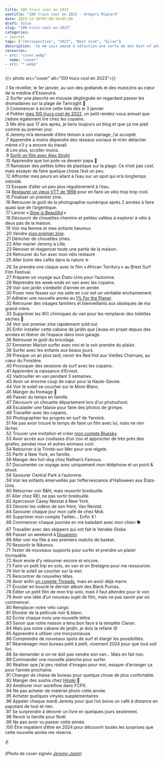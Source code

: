 ```yaml
---
title: 100 trucs cool en 2023
seotitle: "100 trucs cool en 2023 - Grégory Mignard"
date: 2023-12-30T07:00:50+01:00
draft: false
slug: "100-trucs-cool-en-2023"
categories:
- journal
tags: ["rétrospective", "2023", "Best nine", "bilan"]
description: "Je me suis amusé à sélection une sorte de mon best-of photo de l’année avec quelques moments marquants de mon année 2023."
resources:
- src: "cover.webp"
  name: "cover"
- src: "*.webp"
---
```


{{< photo src="cover" alt="100 trucs cool en 2023">}}

.1 Se réveiller, le 1er janvier, au son des goélands et des muezzins au cœur de la médina d’Essaouira.  
.2 Surfer une planche en mousse déglinguée en regardant passer les dromadaires sur la plage de Tamraght 🐪  
.3 Commencer à écrire cette liste dès le 3 janvier.  
.4 Publier [mes 100 trucs cool de 2022](https://gregorymignard.com/100-trucs-cool-en-2022/), un petit rendez-vous annuel que j’adore également lire chez les copains.  
.5 Me dire que 17 ans après, je tiens toujours un blog et que ça me plait comme au premier jour.  
.6 Jeremy m’a demandé d’être témoin à son mariage, j’ai accepté.  
.7 Apprendre à moins dépendre des réseaux sociaux et m’en détacher même s’il y a encore du travail.  
.8 Lire plus, scroller moins.  
.9 [Sortir un film avec Alex Strohl](https://gregorymignard.com/films/a-contre-courant/).  
.10 Apprendre que ton pote va devenir papa 🍼  
.11 Ramasser des petites billes de plastique sur la plage. Ce n’est pas cool, mais essayer de faire quelque chose l’est un peu.  
.12 Affronter mes peurs en allant à l’eau sur un spot qui m’a longtemps intimidé.  
.13 Essayer d’aller un peu plus régulièrement à l’eau.  
.14 [Restaurer un vieux VTT de 1998](https://gregorymignard.com/restauration-vtt-atb/) pour en faire un vélo trop trop cool.  
.15 Finaliser un premier zine.  
.16 Retrouver le goût de la photographie numérique après 2 années à faire quasi que de l’argentique.  
.17 Lancer « [Slow is Beautiful](http://slowisbeautiful.cool) »  
.18 Découvrir de chouettes chemins et petites vallées à explorer à vélo à deux pas de la maison.  
.19 Voir ma femme et mes enfants heureux.  
.20 Vendre [mon premier zine](https://gregorymignard.com/mon-premier-zine/).  
.21 Dénicher de chouettes zines.  
.22 Aller marier Jeremy à Lille.  
.23 Rénover et réagencer toute une partie de la maison.  
.24 Retrouver du fun avec mon vélo restauré   
.25 Aller boire des cafés dans la nature ☕️  
.26 Se prendre une claque avec le film « African Territory » au Brest Surf Film Festival.  
.27 Préparer un voyage aux États-Unis pour l’automne.  
.28 Reprendre les week-ends en van avec les copains.  
.29 Voir son jardin s’embellir d’année en année  
.30 Poser mes fesses sur ma selle en cuir est un véritable enchantement.  
.31 Adhérer une nouvelle année au [1% For the Planet](https://www.onepercentfortheplanet.fr/).  
.32 Retrouver des visages familiers et bienveillants aux obsèques de ma grand-mère.  
.33 Supprimer les WC chimiques du van pour les remplacer des toilettes sèches 💩  
.34 Voir son premier zine rapidement sold out.  
.35 Enfin installer cette cabane de jardin que j’avais en projet depuis des années et libérer de l’espace dans mon garage.  
.36 Retrouver le goût du bricolage.  
.37 Emmener Marion surfer avec moi et la voir prendre du plaisir.  
.38 Surfer avec les enfants aux beaux jours.  
.39 Presque un an plus tard, revoir les Red Hot aux Vieilles Charrues, au cœur du Finistère.  
.40 Provoquer des sessions de surf avec les copains.  
.41 Apprendre la naissance d’Ernest.  
.42 Vadrouiller en van pendant 3 semaines.  
.43 Avoir un énorme coup de cœur pour la Haute-Savoie.  
.44 Voir le soleil se coucher sur le Mont-Blanc.  
.45 Manger du fromage 🧀  
.46 Passer du temps en famille.  
.47 Découvrir un chouette département lors d’un photoshoot.  
.48 Escalader une falaise pour faire des photos de grimpe.  
.49 Travailler avec les copains.  
.50 Photographier les progrès en surf de Yannick.  
.51 Ne pas avoir trouvé le temps de faire un film avec lui, mais ne rien lâcher.  
.52 Trouver une invitation et créer [mon compte Bluesky](https://bsky.app/profile/gregorymignard.com).  
.53 Avoir accès aux coulisses d’un zoo et approcher de très près des girafes, pandas roux et autres animaux cool.  
.54 Retourner à la Trinité-sur-Mer pour une régate.  
.55 Partir à New York, en famille.  
.56 Manger des hot-dog chez Nathan’s Famous.  
.57 Documenter ce voyage avec uniquement mon téléphone et un point & shoot.  
.58 Savourer Central Park à l’automne.  
.59 Voir les enfants émerveillés par l’effervescence d’Halloween aux États-Unis.  
.60 Retourner voir B&H, mais ressortir bredouille.  
.61 Aller chez REI, ne pas sortir bredouille.  
.62 Apercevoir Casey Neistat à New York.  
.63 Dévorer les vidéos de son frère, Van Neistat.  
.64 Savourer chaque jour mon café de chez Mok.  
.65 Supprimer mon compte Twitter… Enfin X !  
.66 Commencer chaque journée en me baladant avec mon chien 🐕   
.67 Travailler avec des skippers qui ont fait le Vendée Globe.  
.68 Passer un weekend à [Douarenn](https://gregorymignard.com/cabane-lecture-kaplas/).  
.69 Aller voir ma fille à ses premiers matchs de basket.  
.70 Ressortir le Nikonos.  
.71 Tester de nouveaux supports pour surfer et prendre un plaisir incroyable.  
.72 Avoir envie d’y retourner encore et encore.  
.73 Faire un petit trip en solo, en van et en Bretagne pour me ressourcer.  
.74 Voir le soleil se coucher sur la mer.  
.75 Rencontrer de nouvelles têtes.  
.76 Avoir enfin [un compte Threads](https://www.threads.net/gregmignard), mais en avoir déjà marre.  
.77 Écouter en boucle le dernier album des Black Pumas.  
.78 Éditer un petit film de mon trip solo, mais il faut attendre pour le voir.  
.79 Avoir une idée d’un nouveau sujet de film, mais ne pas savoir par où commencer.  
.80 Remplacer notre vélo cargo.  
.81 Shooter de la pellicule noir & blanc.  
.82 Écrire chaque mois une nouvelle lettre.  
.83 Savoir que notre maison a tenu bon face à la tempête Ciaran.  
.84 Mais pas notre cabane de jardin, je dois la refaire 😢  
.85 Apprendre à utiliser une tronçonneuse.  
.86 Comprendre de nouveaux spots de surf et élargir les possibilités.  
.87 Réaménager mon bureau petit à petit, vivement 2024 pour que tout soit fini.  
.88 Se demander si on ne doit pas vendre son van… Mais en fait non.  
.89 Commander une nouvelle planche pour surfer.  
.90 Réaliser que j’ai peu réalisé d’images pour moi, essayer d’arranger ça pour l’année prochaine.  
.91 Changer de chaise de bureau pour quelque chose de plus confortable.  
.92 Manger des sushis chez [Hinoki](https://hinoki-sushi.com) 🍣  
.93 Améliorer mon workflow dans FCPX.  
.94 Ne pas acheter de matériel photo cette année.  
.95 Acheter quelques vinyles supplémentaires  
.96 Appeler chaque mardi Jeremy pour que l’on boive un café à distance en papotant de tout et rien.  
.97 Se surprendre à dévorer un livre en quelques jours seulement.  
.98 Revoir la famille pour Noël.  
.99 Ne pas avoir vu passer cette année.  
.100 Être impatient d’être en 2024 pour découvrir toutes les surprises que cette nouvelle année me réserve.  

✌️

(*Photo de cover signée [Jeremy Janin](https://jeremyjanin.com)*)
